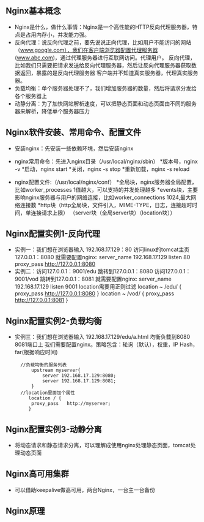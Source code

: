 ## Nginx基本概念
* Nginx是什么，做什么事情：Nginx是一个高性能的HTTP反向代理服务器，特点是占用内存小，并发能力强。
* 反向代理：说反向代理之前，要先说说正向代理，比如用户不能访问的网站（www.google.com），我们在客户端浏览器配置代理服务器
            (www.abc.com)，通过代理服务器进行互联网访问。代理用户。
            反向代理，比如我们只需要把请求发送给反向代理服务器，然后让反向代理服务器获取数据返回，暴露的是反向代理服务器
            客户端并不知道真实服务器，代理真实服务器。
* 负载均衡：单个服务器处理不了，我们增加服务器的数量，然后将请求分发给各个服务器上
* 动静分离：为了加快网站解析速度，可以把静态页面和动态页面由不同的服务器来解析，降低单个服务器压力

## Nginx软件安装、常用命令、配置文件
* 安装nginx：先安装一些依赖环境，然后安装nginx
* nginx常用命令：先进入nginx目录（/usr/local/nginx/sbin）
    *版本号，nginx -v
    *启动，nginx start
    *关闭，nginx -s stop
    *重新加载，nginx -s reload

* nginx配置文件:（/usr/local/nginx/conf） 
    *全局块，nginx服务器全局配置，比如worker_processes 1值越大，可以支持的并发处理越多
    *events块，主要影响nginx服务器与用户的网络连接，比如worker_connections 1024,最大网络连接数
    *http块（http全局块，文件引入，MIME-TYPE，日志，连接超时时间，单连接请求上限）
           （server块（全局server块）（location块））
## Nginx配置实例1-反向代理
* 实例一：我们想在浏览器输入 192.168.17.129：80  访问linux的tomcat主页 127.0.0.1：8080
  就需要配置nginx: server_name 192.168.17.129 listen 80
           proxy_pass   http://127.0.0.1:8080
* 实例二：访问127.0.0.1：9001/edu 跳转到127.0.0.1：8080
          访问127.0.0.1：9001/vod 跳转到127.0.0.1：8081
  就需要配置nginx: server_name 192.168.17.129 listen 9001
           location需要用正则过滤
           location ~ /edu/ {
            proxy_pass   http://127.0.0.1:8080
           }
           location ~ /vod/ {
            proxy_pass   http://127.0.0.1:8081
           }
           
## Nginx配置实例2-负载均衡
* 实例三：我们想在浏览器输入 192.168.17.129/edu/a.html 均衡负载到8080 8081端口上
    我们需要配置nginx。策略包含：轮询（默认），权重，IP Hash，far(根据响应时间)
    
        //负载均衡的服务列表
            upstream myserver{
                server 192.168.17.129:8080;
                server 192.168.17.129:8081;
            }
        //location里面加个属性
           location / {
            proxy_pass   http://myserver;
           }
## Nginx配置实例3-动静分离
* 将动态请求和静态请求分离，可以理解成使用nginx处理静态页面，tomcat处理动态页面
## Nginx高可用集群
* 可以借助keepalive做高可用，两台Nginx，一台主一台备份
## Nginx原理

